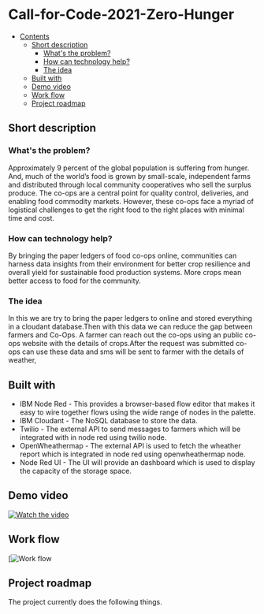# Call-for-Code-2021-Zero-Hunger
- [Contents](#contents)
  - [Short description](#short-description)
    - [What's the problem?](#whats-the-problem)
    - [How can technology help?](#how-can-technology-help)
    - [The idea](#the-idea)
  - [Built with](#built-with)
  - [Demo video](#demo-video)
  - [Work flow](#work-flow)
  - [Project roadmap](#Project-roadmap)
  
## Short description

### What's the problem?

Approximately 9 percent of the global population is suffering from hunger. And, much of the world’s food is grown by small-scale, independent farms and distributed through local community cooperatives who sell the surplus produce. The co-ops are a central point for quality control, deliveries, and enabling food commodity markets. However, these co-ops face a myriad of logistical challenges to get the right food to the right places with minimal time and cost.

### How can technology help?

By bringing the paper ledgers of food co-ops online, communities can harness data insights from their environment for better crop resilience and overall yield for sustainable food production systems. More crops mean better access to food for the community.

### The idea

In this we are try to bring the paper ledgers to online and stored everything in a cloudant database.Then with this data we can reduce the gap between farmers and Co-Ops.
A farmer can reach out the co-ops using an public co-ops website with the details of crops.After the request was submitted co-ops can use these data and sms will be sent to farmer with the details of weather, 


## Built with

- IBM Node Red - This provides a browser-based flow editor that makes it easy to wire together flows using the wide range of nodes in the palette.
- IBM Cloudant - The NoSQL database to store the data.
- Twilio  - The external API to send messages to farmers which will be integrated with in node red using twilio node.
- OpenWheathermap - The external API is used to fetch the wheather report which is integrated in node red using openwheathermap node.
- Node Red UI - The UI will provide an dashboard which is used to display the capacity of the storage space.


## Demo video

[![Watch the video](https://github.com/Call-for-Code/Liquid-Prep/blob/master/images/readme/IBM-interview-video-image.png)](https://youtu.be/vOgCOoy_Bx0)

## Work flow

[![Work flow](https://github.com/karthi19-DS/Call-for-Code-2021-Zero-Hunger/blob/main/Images/calculate%20storage%20space.PNG)

## Project roadmap

The project currently does the following things.



